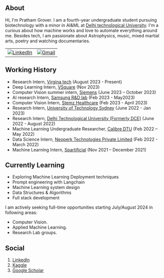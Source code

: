## About

Hi, I'm Pratham Grover. I am a fourth-year undergraduate student pursuing biotechnology with a minor in AI&ML at [Delhi technological University](https://www.dtu.ac.in/). I'm a curious about how machine works and love to automate everything around me. Besides tech, I am passionate about Astrophysics, music, mixed martial arts, poetry and watching documentaries.

<table>
  <tr>
      <td><a href="https://www.linkedin.com/in/pratham-grover-428123147/"><img src="https://img.shields.io/badge/LinkedIn--_.svg?style=social&logo=linkedin" alt="LinkedIn"></a></td>
      <td><a href="mailto:prathamgrover777@gmail.com"><img src="https://img.shields.io/badge/Gmail--_.svg?style=social&logo=gmail" alt="Gmail"></a></td>
  </tr>
</table>


## Working History

- Research Intern, [Virgina tech](https://www.vt.edu/) (August 2023 - Present)
- Deep Learning Intern, [VSquare](https://www.vsquaremedi.com/) (Nov 2023)
- Computer Vision summer intern, [Siemens](https://www.siemens.com/in/en.html?gclid=Cj0KCQiAyKurBhD5ARIsALamXaFKlI3K6O3_mO4sXld-8Q_QM5HxjHu0BrQ50rRQJ1lvTne5TZRh67AaAqknEALw_wcB&acz=1&gad_source=1) (June 2023 – October 2023)
- AI research Intern, [Samsung R&D lab](https://research.samsung.com/sri-b) (Feb 2023 - May2023)
- Computer Vision Intern, [Stemz Healthcare](https://www.stemzhealthcare.com/) (Feb 2023 - April 2023)
- Research Intern, [University of Technology Sydney](http://www.uts.edu.au/) (June 2022 - Jan 2023)
- Research Intern, [Delhi Technological University (Formerly DCE)](https://www.linkedin.com/school/delhi-technological-university-formerly-dce/) (June 2022 - August 2022)
- Machine Learning Undergraduate Researcher, [Calibre DTU](https://www.linkedin.com/company/calibre-dtu/about/) (Feb 2022 – May 2022)
- Data Science Intern, [Neoperk Technologies Private Limited](https://www.neoperk.co) (Feb 2022 - March 2022)
- Machine Learning Intern, [Spartificial](https://www.spartificial.com/) (Nov 2021 – December 2021)


## Currently Learning
* Exploring Machine Learning Deployment techniques
* Prompt engineering with Langchain
* Machine Learning system design
* Data Structures & Algorithms
* Full stack development
  


I am actively seeking full-time opportunities starting July/August 2024 in following areas:
* Computer Vision.
* Applied Machine Learning.
* Research Lab groups.


## Social
1. [LinkedIn](https://www.linkedin.com/in/pratham-grover-428123147/)
2. [Kaggle](https://www.kaggle.com/prathamgrover)
3. [Google Scholar](https://scholar.google.com/citations?user=drjbTFAAAAAJ&hl=en)





                                                                                              
<!--
**IdealisticINTJ/IdealisticINTJ** is a ✨ _special_ ✨ repository because its `README.md` (this file) appears on your GitHub profile.
